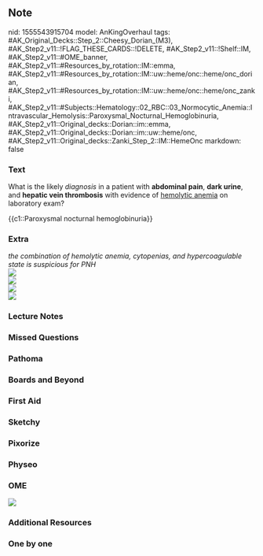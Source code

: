 ## Note
nid: 1555543915704
model: AnKingOverhaul
tags: #AK_Original_Decks::Step_2::Cheesy_Dorian_(M3), #AK_Step2_v11::!FLAG_THESE_CARDS::!DELETE, #AK_Step2_v11::!Shelf::IM, #AK_Step2_v11::#OME_banner, #AK_Step2_v11::#Resources_by_rotation::IM::emma, #AK_Step2_v11::#Resources_by_rotation::IM::uw::heme/onc::heme/onc_dorian, #AK_Step2_v11::#Resources_by_rotation::IM::uw::heme/onc::heme/onc_zanki, #AK_Step2_v11::#Subjects::Hematology::02_RBC::03_Normocytic_Anemia::Intravascular_Hemolysis::Paroxysmal_Nocturnal_Hemoglobinuria, #AK_Step2_v11::Original_decks::Dorian::im::emma, #AK_Step2_v11::Original_decks::Dorian::im::uw::heme/onc, #AK_Step2_v11::Original_decks::Zanki_Step_2::IM::HemeOnc
markdown: false

### Text
What is the likely <i>diagnosis</i> in a patient with <b>abdominal
pain</b>, <b>dark urine</b>, and <b>hepatic vein thrombosis</b>
with evidence of <u>hemolytic anemia</u> on laboratory exam?
<div>
  <div>
    {{c1::Paroxysmal nocturnal hemoglobinuria}}
  </div>
</div>

### Extra
<div>
  <div>
    <div>
      <div style="font-weight: bold;"></div><i>the combination of
      hemolytic anemia, cytopenias, and hypercoagulable state is
      suspicious for PNH</i>
    </div>
    <div>
      <i><img src="paste-251942781583361.jpg" class="resizer"></i>
    </div>
    <div><img src="paste-899125633613825.jpg" class=
    "resizer"></div>
    <div>
      <div>
        <i><img src="HS_1358629116483.png" class="resizer"></i>
      </div>
    </div>
  </div>
</div>
<div>
  <div style="display: inline !important;">
    <div style="display: inline !important;">
      <i><img src="paste-3345122393587713.jpg" class="resizer"></i>
    </div>
  </div>
</div>

### Lecture Notes


### Missed Questions


### Pathoma


### Boards and Beyond


### First Aid


### Sketchy


### Pixorize


### Physeo


### OME
<div class="ome-widget">
  <a href="https://onlinemeded.org?ref=anki"><img src=
  "_OME_AnkiFlashcards_General_7.png"></a>
</div>

### Additional Resources


### One by one

